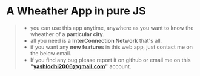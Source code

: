 # A **Wheather App** in pure **JS**
> - you can use this app anytime, anywhere as you want to know the wheather of a **particular city**.
> - all you need is a **InterConnection Network** that's all. 
> - if you want any **new features** in this web app, just contact me on the below email.
> - If you find any bug please report it on github or email me on this **"yashlodhi2006@gmail.com"** account.
